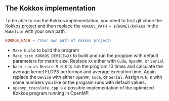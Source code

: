 ## The Kokkos implementation

To be able to run the Kokkos implementation, you need to first git clone the [Kokkos project](https://github.com/kokkos/kokkos) and then replace the `KOKKOS_PATH = ${HOME}/kokkos` in the `Makefile` with your own path.

```Makefile
KOKKOS_PATH = /Your own path of Kokkos project/
```

- `Make build` to build the program
- `Make test KOKKOS_DEVICE=XX` to build and run the program with default parameters for matrix size. Replace `XX` either with `Cuda`, `OpenMP`, or `Serial`
- `bash run.sh Device M N K` to run the program 10 times and calculate the average kernel FLOPS performan and average execution time. Again replace the `Device` with either `OpenMP`, `Cuda`, or `Serial`. Assign `M`, `N`, `K` with some numbers you like or the program runs with default values.
- `openmp_translate.cpp` is a possible implementation of the optimized Kokkos program running in OpenMP.